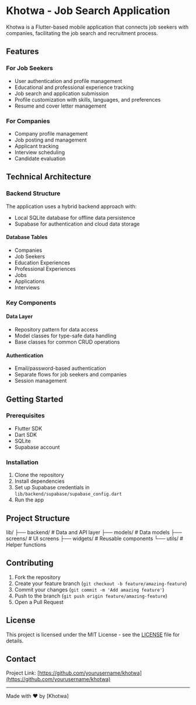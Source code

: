 # Khotwa - Job Search Application

Khotwa is a Flutter-based mobile application that connects job seekers with companies, facilitating the job search and recruitment process.

## Features

### For Job Seekers
- User authentication and profile management
- Educational and professional experience tracking
- Job search and application submission
- Profile customization with skills, languages, and preferences
- Resume and cover letter management

### For Companies
- Company profile management
- Job posting and management
- Applicant tracking
- Interview scheduling
- Candidate evaluation

## Technical Architecture

### Backend Structure
The application uses a hybrid backend approach with:
- Local SQLite database for offline data persistence
- Supabase for authentication and cloud data storage

#### Database Tables
- Companies
- Job Seekers
- Education Experiences
- Professional Experiences
- Jobs
- Applications
- Interviews

### Key Components

#### Data Layer
- Repository pattern for data access
- Model classes for type-safe data handling
- Base classes for common CRUD operations

#### Authentication
- Email/password-based authentication
- Separate flows for job seekers and companies
- Session management

## Getting Started

### Prerequisites
- Flutter SDK
- Dart SDK
- SQLite
- Supabase account

### Installation

1. Clone the repository
2. Install dependencies
3. Set up Supabase credentials in `lib/backend/supabase/supabase_config.dart`
4. Run the app

## Project Structure

lib/
├── backend/ # Data and API layer
├── models/ # Data models
├── screens/ # UI screens
├── widgets/ # Reusable components
└── utils/ # Helper functions


## Contributing

1. Fork the repository
2. Create your feature branch (`git checkout -b feature/amazing-feature`)
3. Commit your changes (`git commit -m 'Add amazing feature'`)
4. Push to the branch (`git push origin feature/amazing-feature`)
5. Open a Pull Request

## License

This project is licensed under the MIT License - see the [LICENSE](LICENSE) file for details.

## Contact

Project Link: [https://github.com/yourusername/khotwa](https://github.com/yourusername/khotwa)

---

Made with ❤️ by [Khotwa]